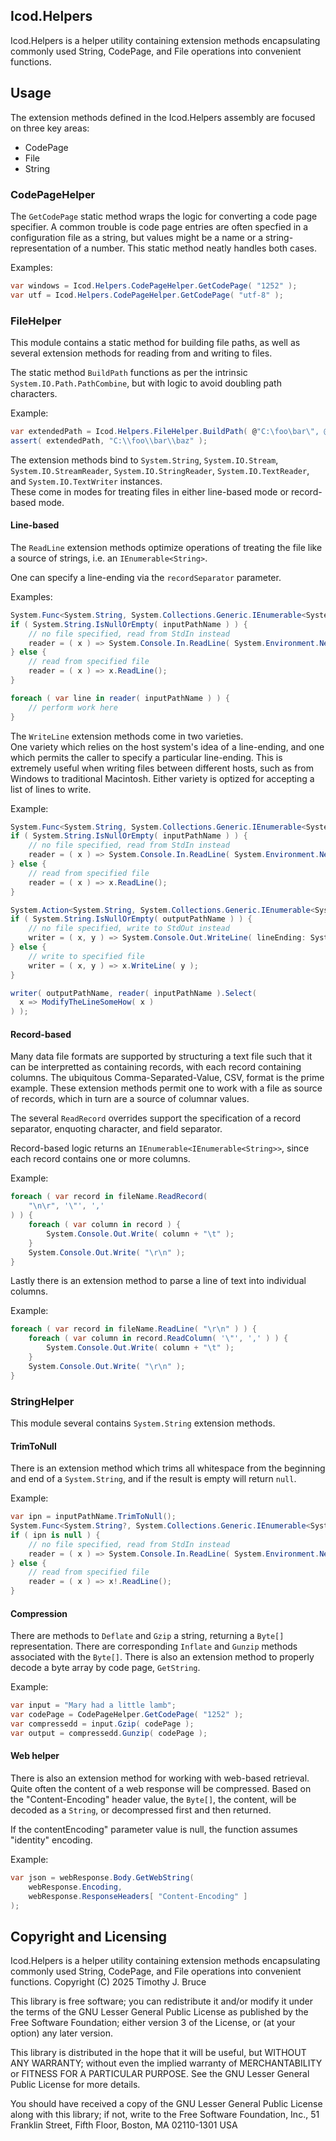 ## Icod.Helpers
Icod.Helpers is a helper utility containing extension methods 
encapsulating commonly used String, CodePage, and File operations 
into convenient functions.

## Usage
The extension methods defined in the Icod.Helpers assembly are 
focused on three key areas:
* CodePage
* File
* String


### CodePageHelper
The `GetCodePage` static method wraps the logic for converting a 
code page specifier.  A common trouble is code page entries are 
often specfied in a configuration file as a string, but values 
might be a name or a string-representation of a number.  This 
static method neatly handles both cases.

Examples: 
``` csharp
var windows = Icod.Helpers.CodePageHelper.GetCodePage( "1252" );
var utf = Icod.Helpers.CodePageHelper.GetCodePage( "utf-8" );
```

### FileHelper
This module contains a static method for building file paths, as 
well as several extension methods for reading from and writing 
to files.

The static method `BuildPath` functions as per the intrinsic 
`System.IO.Path.PathCombine`, but with logic to avoid doubling 
path characters.

Example:
``` csharp
var extendedPath = Icod.Helpers.FileHelper.BuildPath( @"C:\foo\bar\", @'\', @"\baz" );
assert( extendedPath, "C:\\foo\\bar\\baz" );
```

The extension methods bind to `System.String`, `System.IO.Stream`, 
`System.IO.StreamReader`, `System.IO.StringReader`, 
`System.IO.TextReader`, and `System.IO.TextWriter` instances.  
These come in modes for treating files in either line-based 
mode or record-based mode.

#### Line-based
The `ReadLine` extension methods optimize operations of 
treating the file like a source of strings, i.e. an 
`IEnumerable<String>`.

One can specify a line-ending via the `recordSeparator` parameter.

Examples:
``` csharp
System.Func<System.String, System.Collections.Generic.IEnumerable<System.String>> reader;
if ( System.String.IsNullOrEmpty( inputPathName ) ) {
	// no file specified, read from StdIn instead
	reader = ( x ) => System.Console.In.ReadLine( System.Environment.NewLine );
} else {
	// read from specified file
	reader = ( x ) => x.ReadLine();
}

foreach ( var line in reader( inputPathName ) ) {
	// perform work here
}
```

The `WriteLine` extension methods come in two varieties.  
One variety which relies on the host system's idea of a 
line-ending, and one which permits the caller to specify a 
particular line-ending.  This is extremely useful when writing 
files between different hosts, such as from Windows to 
traditional Macintosh.  Either variety is optized for 
accepting a list of lines to write.

Example:
``` csharp
System.Func<System.String, System.Collections.Generic.IEnumerable<System.String>> reader;
if ( System.String.IsNullOrEmpty( inputPathName ) ) {
	// no file specified, read from StdIn instead
	reader = ( x ) => System.Console.In.ReadLine( System.Environment.NewLine );
} else {
	// read from specified file
	reader = ( x ) => x.ReadLine();
}

System.Action<System.String, System.Collections.Generic.IEnumerable<System.String>> writer;
if ( System.String.IsNullOrEmpty( outputPathName ) ) {
	// no file specified, write to StdOut instead
	writer = ( x, y ) => System.Console.Out.WriteLine( lineEnding: System.Environment.NewLine, data: y );
} else {
	// write to specified file
	writer = ( x, y ) => x.WriteLine( y );
}

writer( outputPathName, reader( inputPathName ).Select(
  x => ModifyTheLineSomeHow( x )
) );
```

#### Record-based
Many data file formats are supported by structuring a text file 
such that it can be interpretted as containing records, with 
each record containing columns.  The ubiquitous 
Comma-Separated-Value, CSV, format is the prime example.  These 
extension methods permit one to work with a file as source of 
records, which in turn are a source of columnar values.

The several `ReadRecord` overrides support the specification of 
a record separator, enquoting character, and field separator.

Record-based logic returns an `IEnumerable<IEnumerable<String>>`,
since each record contains one or more columns.

Example:
``` csharp
foreach ( var record in fileName.ReadRecord(
	"\n\r", '\"', ','
) ) {
	foreach ( var column in record ) {
		System.Console.Out.Write( column + "\t" );
	}
	System.Console.Out.Write( "\r\n" );
}
```

Lastly there is an extension method to parse a line of text 
into individual columns.

Example:
``` csharp
foreach ( var record in fileName.ReadLine( "\r\n" ) ) {
	foreach ( var column in record.ReadColumn( '\"', ',' ) ) {
		System.Console.Out.Write( column + "\t" );
	}
	System.Console.Out.Write( "\r\n" );
}
```

### StringHelper
This module several contains `System.String` extension methods.

#### TrimToNull
There is an extension method which trims all whitespace from 
the beginning and end of a `System.String`, and if the result 
is empty will return `null`.

Example:
``` csharp
var ipn = inputPathName.TrimToNull();
System.Func<System.String?, System.Collections.Generic.IEnumerable<System.String>> reader;
if ( ipn is null ) {
	// no file specified, read from StdIn instead
	reader = ( x ) => System.Console.In.ReadLine( System.Environment.NewLine );
} else {
	// read from specified file
	reader = ( x ) => x!.ReadLine();
}
```

#### Compression
There are methods to `Deflate` and `Gzip` a string, returning a `Byte[]` 
representation.  There are corresponding `Inflate` and `Gunzip` methods  
associated with the `Byte[]`.  There is also an extension method to 
properly decode a byte array by code page, `GetString`.

Example:
``` csharp
var input = "Mary had a little lamb";
var codePage = CodePageHelper.GetCodePage( "1252" );
var compressedd = input.Gzip( codePage );
var output = compressedd.Gunzip( codePage );
```

#### Web helper
There is also an extension method for working with web-based retrieval.  
Quite often the content of a web response will be compressed.  Based on 
the "Content-Encoding" header value, the `Byte[]`, the content, will be
decoded as a `String`, or decompressed first and then returned.

If the contentEncoding" parameter value is null, the function assumes 
"identity" encoding.

Example:
``` csharp
var json = webResponse.Body.GetWebString(
	webResponse.Encoding,
	webResponse.ResponseHeaders[ "Content-Encoding" ]
);
```


## Copyright and Licensing
Icod.Helpers is a helper utility containing extension methods 
encapsulating commonly used String, CodePage, and File operations 
into convenient functions.
Copyright (C) 2025 Timothy J. Bruce

This library is free software; you can redistribute it and/or
modify it under the terms of the GNU Lesser General Public
License as published by the Free Software Foundation; either
version 3 of the License, or (at your option) any later version.

This library is distributed in the hope that it will be useful,
but WITHOUT ANY WARRANTY; without even the implied warranty of
MERCHANTABILITY or FITNESS FOR A PARTICULAR PURPOSE.  See the GNU
Lesser General Public License for more details.

You should have received a copy of the GNU Lesser General Public
License along with this library; if not, write to the Free Software
Foundation, Inc., 51 Franklin Street, Fifth Floor, Boston, MA  02110-1301
USA
